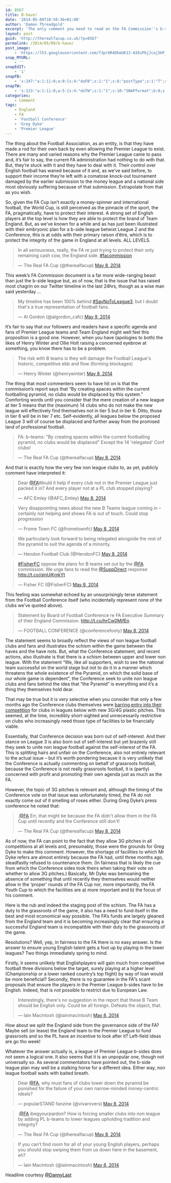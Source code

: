```yaml
---
id: 8567
title: B-have!
date: '2014-05-09T10:50:36+01:00'
author: 'Damon Threadgold'
excerpt: 'The only comment you need to read on the FA Commission''s b-side league idea. (Not true but have a read anyway).'
layout: post
guid: 'http://therealfacup.co.uk/?p=8567'
permalink: /2014/05/09/b-have/
post_image:
    - 'https://lh3.googleusercontent.com/f3pr6R4DhmUK13-AI6zPbjJcaj5HF_nlJIjiQ2dc9pU=w277-h185-p-no'
snap_MYURL:
    - ''
snapEdIT:
    - '1'
snapFB:
    - 's:247:"a:1:{i:0;a:8:{s:4:"doFB";s:1:"1";s:8:"postType";s:1:"T";s:10:"AttachPost";s:1:"2";s:10:"SNAPformat";s:51:"New post (%TITLE%) has been published on %SITENAME%";s:9:"isAutoImg";s:1:"A";s:8:"imgToUse";b:0;s:9:"isAutoURL";s:1:"A";s:8:"urlToUse";b:0;}}";'
snapTW:
    - 's:123:"a:1:{i:0;a:5:{s:4:"doTW";s:1:"1";s:10:"SNAPformat";b:0;s:8:"attchImg";s:1:"0";s:9:"isAutoImg";s:1:"A";s:8:"imgToUse";b:0;}}";'
categories:
    - Comment
tags:
    - England
    - FA
    - 'Football Conference'
    - 'Greg Dyke'
    - 'Premier League'
---
```


The thing about the Football Association, as an entity, is that they have made a rod for their own back by even allowing the Premier League to exist. There are many and varied reasons why the Premier League came to pass and, it’s fair to say, the current FA administration had nothing to do with that. But, they’re stuck with it and they have to deal with it. Their control over English football has waned because of it and, as we’ve said before, to support their income they’re left with a comatose knock-out tournament damaged by the earlier submission to the money league and a national side most obviously suffering because of that submission. Extrapolate from that as you wish.

So, given the FA Cup isn’t exactly a money-spinner and international football, the World Cup, is still perceived as the pinnacle of the sport, the FA, pragmatically, have to protect their interest. A strong set of English players at the top level is how they are able to protect the brand of Team England. But, as we’ve known for a while and as has just been illustrated with their embryonic plan for a b-side league betwixt League 2 and the Conference, this is at odds with their primary raison d’être, which is to protect the integrity of the game in England at all levels. ALL LEVELS.

> In all seriousness, really, the FA re just trying to protect their only remaining cash cow, the England side. [\#facommission](https://twitter.com/hashtag/facommission?src=hash)
> 
> — The Real FA Cup (@therealfacup) [May 8, 2014](https://twitter.com/therealfacup/statuses/464415451813261312)

<script async="" charset="utf-8" src="//platform.twitter.com/widgets.js"></script>

This week’s FA Commission document is a far more wide-ranging beast than just the b-side league but, as of now, that is the issue that has raised most chagrin on our Twitter timeline in the last 24hrs, though as a wise man said yesterday …

> My timeline has been 100% behind [\#SayNoToLeague3](https://twitter.com/hashtag/SayNoToLeague3?src=hash), but I doubt that's a true representation of football fans.
> 
> — Al Gordon (@algordon\_cafc) [May 9, 2014](https://twitter.com/algordon_cafc/statuses/464675560007159808)

<script async="" charset="utf-8" src="//platform.twitter.com/widgets.js"></script>

It’s fair to say that our followers and readers have a specific agenda and fans of Premier League teams and Team England might well feel this proposition is a good one. However, when you have (apologies to both) the likes of Henry Winter and Ollie Holt raising a concerned eyebrow at something, you know there has to be a problem.

> The risk with B teams is they will damage the Football League's historic, competitive ebb and flow (forming blockages)
> 
> — Henry Winter (@henrywinter) [May 8, 2014](https://twitter.com/henrywinter/statuses/464392306867847168)

<script async="" charset="utf-8" src="//platform.twitter.com/widgets.js"></script>

The thing that most commenters seem to have hit on is that the commission’s report says that “By creating spaces within the current footballing pyramid, no clubs would be displaced by this system.” Comforting words until you consider that the mere creation of a new league at tier 5 means that the (maximum) 14 clubs who do not make the new league will effectively find themselves not in tier 5 but in tier 6. Ditto, those in tier 6 will be in tier 7 etc. Self-evidently, all leagues below the proposed League 3 will of course be displaced and further away from the promised land of professional football.

> FA: b-teams: "By creating spaces within the current footballing pyramid, no clubs would be displaced" Except the 14 'relegated' Conf clubs!
> 
> — The Real FA Cup (@therealfacup) [May 8, 2014](https://twitter.com/therealfacup/statuses/464400833132912640)

<script async="" charset="utf-8" src="//platform.twitter.com/widgets.js"></script>

And that is exactly how the very few non league clubs to, as yet, publicly comment have interpreted it:

> Dear [@FA](https://twitter.com/FA)Would it help if every club not in the Premier League just packed it in? And every player not at a PL club stopped playing?
> 
> — AFC Emley (@AFC\_Emley) [May 8, 2014](https://twitter.com/AFC_Emley/statuses/464449197400666112)

<script async="" charset="utf-8" src="//platform.twitter.com/widgets.js"></script>

> Very disappointing news about the new B Teams league coming in – certainly not helping and shows FA is out of touch. Could stop progression
> 
> — Frome Town FC (@frometownfc) [May 8, 2014](https://twitter.com/frometownfc/statuses/464418096594571265)

<script async="" charset="utf-8" src="//platform.twitter.com/widgets.js"></script>

> We particularly look forward to being relegated alongside the rest of the pyramid to suit the agenda of a minority.
> 
> — Hendon Football Club (@HendonFC) [May 8, 2014](https://twitter.com/HendonFC/statuses/464503528825057280)

<script async="" charset="utf-8" src="//platform.twitter.com/widgets.js"></script>

> [\#FisherFC](https://twitter.com/hashtag/FisherFC?src=hash) oppose the plans for B teams set out by the [@FA](https://twitter.com/FA) commission. We urge fans to read the [@SuppDirect](https://twitter.com/SuppDirect) response <http://t.co/qinUiKmkYt>
> 
> — Fisher FC (@FisherFC) [May 8, 2014](https://twitter.com/FisherFC/statuses/464483981854248960)

<script async="" charset="utf-8" src="//platform.twitter.com/widgets.js"></script>

This feeling was somewhat echoed by an unsurprisingly terse statement from the Football Conference itself (who incidentally represent none of the clubs we’ve quoted above).

> Statement by Board of Football Conference re FA Executive Summary of their England Commission. <http://t.co/hrCw0MjfEn>
> 
> — FOOTBALL CONFERENCE (@conferencefooty) [May 8, 2014](https://twitter.com/conferencefooty/statuses/464503768495976448)

<script async="" charset="utf-8" src="//platform.twitter.com/widgets.js"></script>

The statement seems to broadly reflect the views of non league football clubs and fans and illustrates the schism within the game between the haves and the have nots. But, what the Conference statement, and recent actions, also illustrate is that there is a schism between upper and lower non league. With the statement “We, like all supporters, wish to see the national team successful on the world stage but not to do it in a manner which threatens the whole existence of the Pyramid, on which the solid base of our whole game is dependent”, the Conference seek to unite non league clubs and fans behind the idea that “the Pyramid” is everything and it’s a thing they themselves hold dear.

That may be true but it is very selective when you consider that only a few months ago the Conference clubs themselves were [barring entry into their competition](http://www.bbc.co.uk/sport/0/football/25953774) for clubs in leagues below with new 3G/4G plastic pitches. This seemed, at the time, incredibly short-sighted and unnecessarily restrictive on clubs who increasingly need those type of facilities to be financially viable.

Essentially, that Conference decision was born out of self-interest. And their stance on League 3 is also born out of self-interest but yet brazenly still they seek to unite non league football against the self-interest of the FA. This is splitting hairs and unfair on the Conference, also not entirely relevant to the actual issue – but it’s worth pondering because it is very unlikely that the Conference is actually commenting on behalf of grassroots football, because the Conference is not really grassroots football, it is (partly) concerned with profit and promoting their own agenda just as much as the FA.

However, the topic of 3G pitches is relevant and, although the timing of the Conference vote on that issue was unfortunately timed, the FA do not exactly come out of it smelling of roses either. During Greg Dyke’s press conference he noted that:

> .[@FA](https://twitter.com/FA) Err, that might be because the FA didn't allow them in the FA Cup until recently and the Conference still don't!
> 
> — The Real FA Cup (@therealfacup) [May 8, 2014](https://twitter.com/therealfacup/statuses/464393013767462912)

<script async="" charset="utf-8" src="//platform.twitter.com/widgets.js"></script>

As of now, the FA can point to the fact that they allow 3G pitches in all competitions at all levels and, presumably, those were the grounds for Greg Dyke to make this comment. However, the shortage of facilities to which Mr Dyke refers are almost entirely because the FA had, until three months ago, steadfastly refused to countenance them. (In fairness that is likely the cue from which the Conference sides took theirs when taking their vote on whether to allow 3G pitches.) Basically, Mr Dyke was bemoaning the absence of something that until recently they themselves would neither allow in the ‘proper’ rounds of the FA Cup nor, more importantly, the FA Youth Cup to which the facilities are a) more important and b) the focus of his comment.

Here is the rub and indeed the staging post of the schism. The FA has a duty to the grassroots of the game, it also has a need to fund itself in the best and most economical way possible. The FA’s funds are largely gleaned from the England team and it is becoming increasingly clear that ensuring a successful England team is incompatible with their duty to the grassroots of the game.

Resolutions? Well, yep, in fairness to the FA there is no easy answer. Is the answer to ensure young English talent gets a foot up by playing in the lower leagues? Two things immediately spring to mind.

Firstly, it seems unlikely that Englishplayers will gain much from competitive football three divisions below the target, surely playing at a higher level (Championship or a lower ranked country’s top flight) by way of loan would be more beneficial? Secondly, there is no guarantee in the FA”s scant proposals that ensure the players in the Premier League b-sides have to be English. Indeed, that is not possible to restrict due to European Law.

> Interestingly, there's no suggestion in the report that these B Team should be English only. Could be all foreign. Defeats the object, that.
> 
> — Iain Macintosh (@iainmacintosh) [May 8, 2014](https://twitter.com/iainmacintosh/statuses/464406271073206272)

<script async="" charset="utf-8" src="//platform.twitter.com/widgets.js"></script>

How about we split the England side from the governance side of the FA? Maybe sell (or lease) the England team to the Premier League to fund grassroots and so the PL have an incentive to look after it? Left-field ideas are go tho week!

Whatever the answer actually is, a league of Premier League b-sides does not seem a logical one. It also seems that it is an unpopular one, though not universally so. As several commentators have pointed out, the b-side league plan may well be a stalking horse for a different idea. Either way, non league football waits with baited breath.

> Dear [@FA](https://twitter.com/FA), why must fans of clubs lower down the pyramid be punished for the failure of your own narrow-minded money-centric ideals?
> 
> — popularSTAND fanzine (@vivarovers) [May 8, 2014](https://twitter.com/vivarovers/statuses/464393296438382592)

<script async="" charset="utf-8" src="//platform.twitter.com/widgets.js"></script>

> .[@FA](https://twitter.com/FA) ibegyourpardon? How is forcing smaller clubs into non league by adding PL b-teams to lower leagues upholding tradition and integrity?
> 
> — The Real FA Cup (@therealfacup) [May 8, 2014](https://twitter.com/therealfacup/statuses/464395783698407424)

<script async="" charset="utf-8" src="//platform.twitter.com/widgets.js"></script>

> If you can’t find room for all of your young English players, perhaps you should stop swiping them from us down here in the basement, eh?
> 
> — Iain Macintosh (@iainmacintosh) [May 8, 2014](https://twitter.com/iainmacintosh/statuses/464393892553834496)

<script async="" charset="utf-8" src="//platform.twitter.com/widgets.js"></script>

Headline courtesy [<span style="color: #000000;">@DannyLast</span>](https://twitter.com/DannyLast)